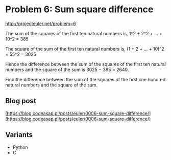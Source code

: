 # Problem 6: Sum square difference

http://projecteuler.net/problem=6



The sum of the squares of the first ten natural numbers is,
1^2 + 2^2 + ... + 10^2 = 385

The square of the sum of the first ten natural numbers is,
(1 + 2 + ... + 10)^2 = 55^2 = 3025

Hence the difference between the sum of the squares of the first ten natural numbers and the square of the sum is 3025 − 385 = 2640.

Find the difference between the sum of the squares of the first one hundred natural numbers and the square of the sum.


## Blog post

[https://blog.codeasap.pl/posts/euler/0006-sum-square-difference/](https://blog.codeasap.pl/posts/euler/0006-sum-square-difference/)


## Variants

- Python
- C

